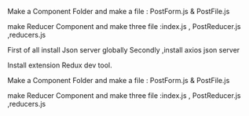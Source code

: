 Make a Component Folder and make a file : PostForm.js    &  PostFile.js

make Reducer Component and make three file :index.js , PostReducer.js ,reducers.js 


First of all install Json server globally
Secondly ,install axios json server

Install extension Redux dev tool.


Make a Component Folder and make a file : PostForm.js    &  PostFile.js

make Reducer Component and make three file :index.js , PostReducer.js ,reducers.js 
